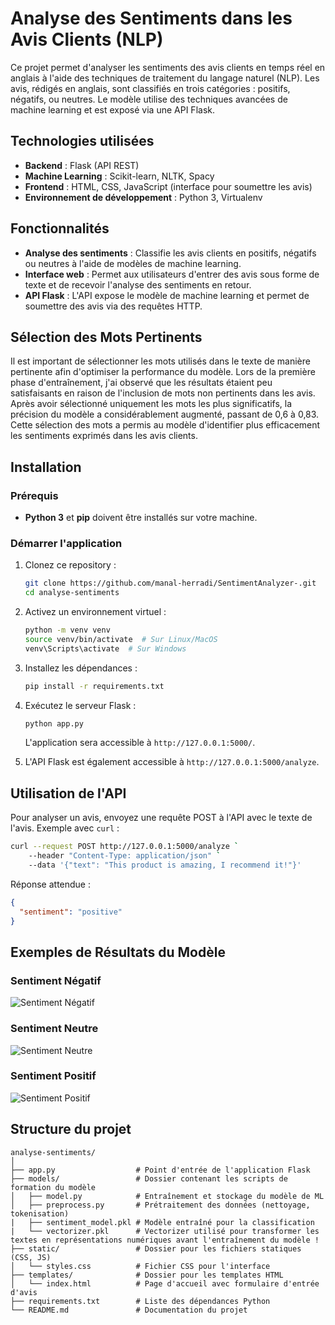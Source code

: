# Analyse des Sentiments dans les Avis Clients (NLP)

Ce projet permet d'analyser les sentiments des avis clients en temps réel en anglais à l'aide des techniques de traitement du langage naturel (NLP). Les avis, rédigés en anglais, sont classifiés en trois catégories : positifs, négatifs, ou neutres. Le modèle utilise des techniques avancées de machine learning et est exposé via une API Flask.

## Technologies utilisées

- **Backend** : Flask (API REST)
- **Machine Learning** : Scikit-learn, NLTK, Spacy
- **Frontend** : HTML, CSS, JavaScript (interface pour soumettre les avis)
- **Environnement de développement** : Python 3, Virtualenv

## Fonctionnalités

- **Analyse des sentiments** : Classifie les avis clients en positifs, négatifs ou neutres à l'aide de modèles de machine learning.
- **Interface web** : Permet aux utilisateurs d'entrer des avis sous forme de texte et de recevoir l'analyse des sentiments en retour.
- **API Flask** : L'API expose le modèle de machine learning et permet de soumettre des avis via des requêtes HTTP.

## Sélection des Mots Pertinents

Il est important de sélectionner les mots utilisés dans le texte de manière pertinente afin d'optimiser la performance du modèle. Lors de la première phase d'entraînement, j'ai observé que les résultats étaient peu satisfaisants en raison de l'inclusion de mots non pertinents dans les avis. Après avoir sélectionné uniquement les mots les plus significatifs, la précision du modèle a considérablement augmenté, passant de 0,6 à 0,83. Cette sélection des mots a permis au modèle d'identifier plus efficacement les sentiments exprimés dans les avis clients.

## Installation

### Prérequis

- **Python 3** et **pip** doivent être installés sur votre machine.


### Démarrer l'application

1. Clonez ce repository :
    ```bash
    git clone https://github.com/manal-herradi/SentimentAnalyzer-.git
    cd analyse-sentiments
    ```

2. Activez un environnement virtuel :
    ```bash
    python -m venv venv
    source venv/bin/activate  # Sur Linux/MacOS
    venv\Scripts\activate  # Sur Windows
    ```

3. Installez les dépendances :
    ```bash
    pip install -r requirements.txt
    ```

4. Exécutez le serveur Flask :
    ```bash
    python app.py
    ```

    L'application sera accessible à `http://127.0.0.1:5000/`.

5. L'API Flask est également accessible à `http://127.0.0.1:5000/analyze`.

## Utilisation de l'API

Pour analyser un avis, envoyez une requête POST à l'API avec le texte de l'avis. Exemple avec `curl` :

```bash
curl --request POST http://127.0.0.1:5000/analyze `
    --header "Content-Type: application/json" `
    --data '{"text": "This product is amazing, I recommend it!"}'
```

Réponse attendue :
```json
{
  "sentiment": "positive"
}
```

## Exemples de Résultats du Modèle 

### Sentiment Négatif

![Sentiment Négatif](/negative.png)

### Sentiment Neutre
![Sentiment Neutre](/Neutral.png)

### Sentiment Positif
![Sentiment Positif](/Positive.png)

## Structure du projet

```
analyse-sentiments/
│
├── app.py                  # Point d'entrée de l'application Flask
├── models/                 # Dossier contenant les scripts de formation du modèle
│   ├── model.py            # Entraînement et stockage du modèle de ML
│   ├── preprocess.py       # Prétraitement des données (nettoyage, tokenisation)
|   ├── sentiment_model.pkl # Modèle entraîné pour la classification
|   └── vectorizer.pkl      # Vectorizer utilisé pour transformer les textes en représentations numériques avant l'entraînement du modèle !
├── static/                 # Dossier pour les fichiers statiques (CSS, JS)
│   └── styles.css          # Fichier CSS pour l'interface
├── templates/              # Dossier pour les templates HTML
│   └── index.html          # Page d'accueil avec formulaire d'entrée d'avis
├── requirements.txt        # Liste des dépendances Python
└── README.md               # Documentation du projet
```
